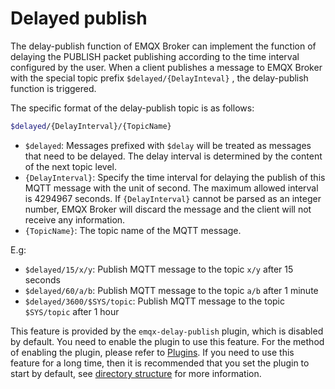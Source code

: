 # Delayed publish

The delay-publish function of EMQX Broker can implement the function of delaying the PUBLISH packet publishing according to the time interval configured by the user. When a client publishes a message to EMQX Broker with the special topic prefix  `$delayed/{DelayInteval}` , the delay-publish function is triggered.

The specific format of the delay-publish topic is as follows:

```bash
$delayed/{DelayInterval}/{TopicName}
```

- `$delayed`: Messages prefixed with `$delay` will be treated as messages that need to be delayed. The delay interval is determined by the content of the next topic level.
- `{DelayInterval}`: Specify the time interval for delaying the publish of this MQTT message with the unit of second. The maximum allowed interval is 4294967 seconds. If `{DelayInterval}` cannot be parsed as an integer number, EMQX Broker will discard the message and the client will not receive any information.
- `{TopicName}`: The topic name of the MQTT message.

E.g:

- `$delayed/15/x/y`: Publish MQTT message to the topic `x/y` after 15 seconds
- `$delayed/60/a/b`: Publish MQTT message to the topic `a/b` after 1 minute
- `$delayed/3600/$SYS/topic`: Publish MQTT message to the topic  `$SYS/topic` after 1 hour

This feature is provided by the `emqx-delay-publish` plugin, which is disabled by default. You need to enable the plugin to use this feature. For the method of enabling the plugin, please refer to [Plugins](./plugins.md). If you need to use this feature for a long time, then it is recommended that you set the plugin to start by default, see  [directory structure](../getting-started/directory.md) for more information.
